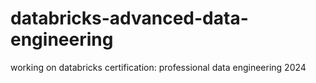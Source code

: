 # databricks-advanced-data-engineering
working on databricks certification: professional data engineering 2024
